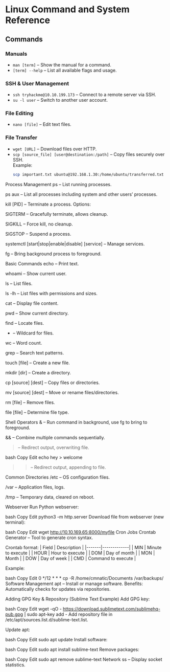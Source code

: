 # Linux Command and System Reference

## Commands

### Manuals
- `man [term]` – Show the manual for a command.  
- `[term] --help` – List all available flags and usage.

### SSH & User Management
- `ssh tryhackme@10.10.199.173` – Connect to a remote server via SSH.  
- `su -l user` – Switch to another user account.

### File Editing
- `nano [file]` – Edit text files.

### File Transfer
- `wget [URL]` – Download files over HTTP.  
- `scp [source_file] [user@destination:/path]` – Copy files securely over SSH.  
  Example:  
  ```bash
  scp important.txt ubuntu@192.168.1.30:/home/ubuntu/transferred.txt
Process Management
ps – List running processes.

ps aux – List all processes including system and other users’ processes.

kill [PID] – Terminate a process. Options:

SIGTERM – Gracefully terminate, allows cleanup.

SIGKILL – Force kill, no cleanup.

SIGSTOP – Suspend a process.

systemctl [start|stop|enable|disable] [service] – Manage services.

fg – Bring background process to foreground.

Basic Commands
echo – Print text.

whoami – Show current user.

ls – List files.

ls -lh – List files with permissions and sizes.

cat – Display file content.

pwd – Show current directory.

find – Locate files.

* – Wildcard for files.

wc – Word count.

grep – Search text patterns.

touch [file] – Create a new file.

mkdir [dir] – Create a directory.

cp [source] [dest] – Copy files or directories.

mv [source] [dest] – Move or rename files/directories.

rm [file] – Remove files.

file [file] – Determine file type.

Shell Operators
& – Run command in background, use fg to bring to foreground.

&& – Combine multiple commands sequentially.

> – Redirect output, overwriting file.

bash
Copy
Edit
echo hey > welcome
>> – Redirect output, appending to file.

Common Directories
/etc – OS configuration files.

/var – Application files, logs.

/tmp – Temporary data, cleared on reboot.

Webserver
Run Python webserver:

bash
Copy
Edit
python3 -m http.server
Download file from webserver (new terminal):

bash
Copy
Edit
wget http://10.10.169.65:8000/myfile
Cron Jobs
Crontab Generator – Tool to generate cron syntax.

Crontab format:
| Field | Description |
|-------|-------------|
| MIN | Minute to execute |
| HOUR | Hour to execute |
| DOM | Day of month |
| MON | Month |
| DOW | Day of week |
| CMD | Command to execute |

Example:

bash
Copy
Edit
0 */12 * * * cp -R /home/cmnatic/Documents /var/backups/
Software Management
apt – Install or manage software.
Benefits: Automatically checks for updates via repositories.

Adding GPG Key & Repository (Sublime Text Example)
Add GPG key:

bash
Copy
Edit
wget -qO - https://download.sublimetext.com/sublimehq-pub.gpg | sudo apt-key add -
Add repository file in /etc/apt/sources.list.d/sublime-text.list.

Update apt:

bash
Copy
Edit
sudo apt update
Install software:

bash
Copy
Edit
sudo apt install sublime-text
Remove packages:

bash
Copy
Edit
sudo apt remove sublime-text
Network
ss – Display socket statistics.
